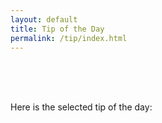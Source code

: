 ```yaml
---
layout: default
title: Tip of the Day
permalink: /tip/index.html
---
```



<br/>
<br/>
<br/>


Here is the selected tip of the day:

<br/>

<div id="afterbigquotebox">
<div class="bigquote">
  <div id="bigquotebox">
  </div>
</div>
</div>
<script src="/resources/js/settip.js">_</script>

<br/>
<br/>


